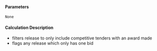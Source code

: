 #### Parameters

`None`

#### Calculation Description

- filters release to only include competitive tenders with an award made
- flags any release which only has one bid
